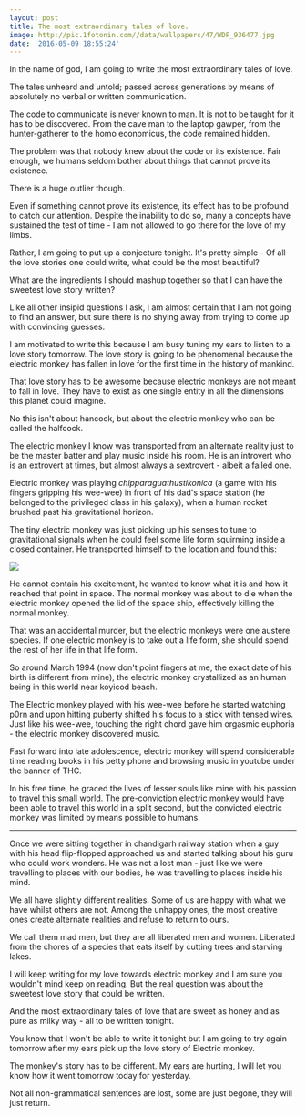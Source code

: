 ```yaml
---
layout: post
title: The most extraordinary tales of love.
image: http://pic.1fotonin.com//data/wallpapers/47/WDF_936477.jpg
date: '2016-05-09 18:55:24'
---
```


In the name of god, I am going to write the most extraordinary tales of love.

The tales unheard and untold; passed across generations by means of absolutely no verbal or written communication.

The code to communicate is never known to man. It is not to be taught for it has to be discovered. From the cave man to the laptop gawper, from the hunter-gatherer to the homo economicus, the code remained hidden.

The problem was that nobody knew about the code or its existence. Fair enough, we humans seldom bother about things that cannot prove its existence.

There is a huge outlier though.

Even if something cannot prove its existence, its effect has to be profound to catch our attention. Despite the inability to do so, many a concepts have sustained the test of time - I am not allowed to go there for the love of my limbs.

Rather, I am going to put up a conjecture tonight. It's pretty simple - Of all the love stories one could write, what could be the most beautiful?

What are the ingredients I should mashup together so that I can have the sweetest love story written? 

Like all other insipid questions I ask, I am almost certain that I am not going to find an answer, but sure there is no shying away from trying to come up with convincing guesses.

I am motivated to write this because I am busy tuning my ears to listen to a love story tomorrow. The love story is going to be phenomenal because the electric monkey has fallen in love for the first time in the history of mankind.

That love story has to be awesome because electric monkeys are not meant to fall in love. They have to exist as one single entity in all the dimensions this planet could imagine. 

No this isn't about hancock, but about the electric monkey who can be called the halfcock.

The electric monkey I know was transported from an alternate reality just to be the master batter and play music inside his room. He is an introvert who is an extrovert at times, but almost always a sextrovert - albeit a failed one.

Electric monkey was playing *chipparaguathustikonica* (a game with his fingers gripping his wee-wee) in front of his dad's space station (he belonged to the privileged class in his galaxy), when a human rocket brushed past his gravitational horizon.

The tiny electric monkey was just picking up his senses to tune to gravitational signals when he could feel some life form squirming inside a closed container. He transported himself to the location and found this:

![](http://static1.squarespace.com/static/5021cadde4b0eb2a70cfc52e/t/5031a686c4aa66e8231b3ca6/1456429679102/?format=1500w)

He cannot contain his excitement, he wanted to know what it is and how it reached that point in space. The normal monkey was about to die when the electric monkey opened the lid of the space ship, effectively killing the normal monkey.

That was an accidental murder, but the electric monkeys were one austere species. If one electric monkey is to take out a life form, she should spend the rest of her life in that life form.

So around March 1994 (now don't point fingers at me, the exact date of his birth is different from mine), the electric monkey crystallized as an human being in this world near koyicod beach.

The Electric monkey played with his wee-wee before he started watching p0rn and upon hitting puberty shifted his focus to a stick with tensed wires. Just like his wee-wee, touching the right chord gave him orgasmic euphoria - the electric monkey discovered music.

Fast forward into late adolescence, electric monkey will spend considerable time reading books in his petty phone and browsing music in youtube under the banner of THC.

In his free time, he graced the lives of lesser souls like mine with his passion to travel this small world. The pre-conviction electric monkey would have been able to travel this world in a split second, but the convicted electric monkey was limited by means possible to humans.

---
Once we were sitting together in chandigarh railway station when a guy with his head flip-flopped approached us and started talking about his guru who could work wonders. He was not a lost man - just like we were travelling to places with our bodies, he was travelling to places inside his mind.

We all have slightly different realities. Some of us are happy with what we have whilst others are not. Among the unhappy ones, the most creative ones create alternate realities and refuse to return to ours.

We call them mad men, but they are all liberated men and women. Liberated from the chores of a species that eats itself by cutting trees and starving lakes.

I will keep writing for my love towards electric monkey and I am sure you wouldn't mind keep on reading. But the real question was about the sweetest love story that could be written.

And the most extraordinary tales of love that are sweet as honey and as pure as milky way - all to be written tonight.

You know that I won't be able to write it tonight but I am going to try again tomorrow after my ears pick up the love story of Electric monkey.

The monkey's story has to be different. My ears are hurting, I will let you know how it went tomorrow today for yesterday.

Not all non-grammatical sentences are lost, some are just begone, they will just return.


